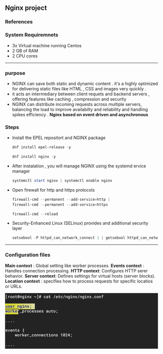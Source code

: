 ## Nginx project
### References
### System Requiremnets 
* 3x Virtual machine running Centos 
* 2 GB of RAM 
* 2 CPU cores 
---
### purpose 
 *  NGINX can save both static and dynamic content . it's a highly optimized for delivering static files like HTML , CSS and images very quickly .
 * it acts an intermediary between client requets and backend servers , offering features like caching , compression and security 
 * NGINX can distribute incoming requests across multiple  servers, balancing the load to improve availabilty and reliability and handling spikes efficiency . 
 **Nginx based on event driven and asynchronous** 
### Steps
* Install the EPEL repositort and NGINX package 
    ```powershell 
    dnf install epel-release -y
    
    ```
    ```powershell 
    dnf install nginx -y
    ```

* After instalation , you will manage NGINX using the systemd ervice manager 
    ```powershell 
    systemctl start nginx | systemctl enable nginx 
    
    ```
* Open firewall for http and https protocols 
     ```powershell 
     firewall-cmd --permanent --add-service=http |
     firewall-cmd --permanent --add-service=https
     ```
     ```powershell 
     firewall-cmd --reload 
     ```
* Security-Enhanced Linux (SELinux) provides and additional security layer 
     ```powershell 
     setsebool -P httpd_can_network_connect 1 | getsebool httpd_can_network_connect
     ```
---
### Configuration files 
**Main context** : Global setting like worker processes.
**Events context** : Handles connection processing.
**HTTP context**: Configures HTTP serer behavior.
**Server context**: Defines settings for virtual hosts (server blocks).
**Location context** : specifies how to process requests for specific locatios or URLs. 

![Main Configuration](img/cat%20etc%20nginx%20nginx.conf.jpg)